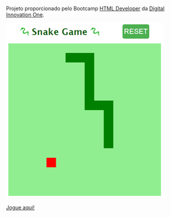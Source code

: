 Projeto proporcionado pelo Bootcamp [HTML Developer](https://web.digitalinnovation.one/track/html-web-developer) da [Digital Innovation One](https://digitalinnovation.one/).

![screenshot](screenshot.png)

[Jogue aqui!](https://marcnetts.github.io/Snake-game/)

